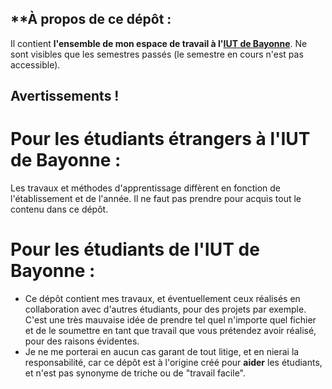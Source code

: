 ## **À propos de ce dépôt :
Il contient **l'ensemble de mon espace de travail à l'[IUT de Bayonne](https://www.iutbayonne.univ-pau.fr)**.
Ne sont visibles que les semestres passés (le semestre en cours n'est pas accessible).

## Avertissements !
# Pour les étudiants étrangers à l'IUT de Bayonne :
Les travaux et méthodes d'apprentissage diffèrent en fonction de l'établissement et de l'année. Il ne faut pas prendre pour acquis tout le contenu dans ce dépôt.
# Pour les étudiants de l'IUT de Bayonne : 
- Ce dépôt contient mes travaux, et éventuellement ceux réalisés en collaboration avec d'autres étudiants, pour des projets par exemple. C'est une très mauvaise idée de prendre tel quel n'importe quel fichier et de le soumettre en tant que travail que vous prétendez avoir réalisé, pour des raisons évidentes.
- Je ne me porterai en aucun cas garant de tout litige, et en nierai la responsabilité, car ce dépôt est à l'origine créé pour **aider** les étudiants, et n'est pas synonyme de triche ou de "travail facile".
